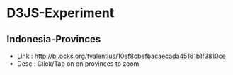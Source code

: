 # D3JS-Experiment


## Indonesia-Provinces
- Link : http://bl.ocks.org/tvalentius/10ef8cbefbacaecada45161b1f3810ce
- Desc : Click/Tap on on provinces to zoom 
